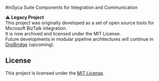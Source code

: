 #inSyca Suite
Components for Integration and Communication

⚠️ **Legacy Project**  
This project was originally developed as a set of open source tools for Microsoft BizTalk integration.  
It is now archived and licensed under the MIT License.  
Future developments in modular pipeline architectures will continue in [DigiBridge](https://github.com/inSyca/DigiBridge) (upcoming).

## License

This project is licensed under the [MIT License](LICENSE).
